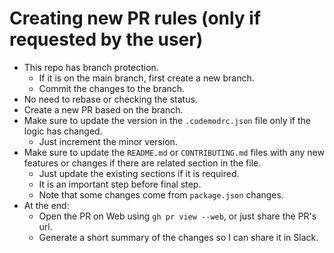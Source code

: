 # Creating new PR rules (only if requested by the user)

- This repo has branch protection.
  - If it is on the main branch, first create a new branch.
  - Commit the changes to the branch.
- No need to rebase or checking the status.
- Create a new PR based on the branch.
- Make sure to update the version in the `.codemodrc.json` file only if the logic has changed.
  - Just increment the minor version.
- Make sure to update the `README.md` or `CONTRIBUTING.md` files with any new features or changes if there are related section in the file.
  - Just update the existing sections if it is required.
  - It is an important step before final step.
  - Note that some changes come from `package.json` changes.
- At the end:
  - Open the PR on Web using `gh pr view --web`, or just share the PR's url.
  - Generate a short summary of the changes so I can share it in Slack.